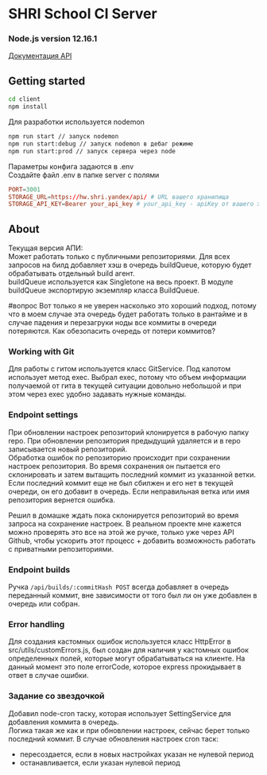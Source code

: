 # SHRI School CI Server

### Node.js version 12.16.1

[Документация API](https://documenter.getpostman.com/view/10695911/SzS2yooe?version=latest)

## Getting started

```bash
cd client
npm install
```

Для разработки используется nodemon

```bash
npm run start // запуск nodemon
npm run start:debug // запуск nodemon в дебаг режиме
npm run start:prod // запуск сервера через node
```

Параметры конфига задаются в .env  
Создайте файл .env в папке server с полями

```conf
PORT=3001
STORAGE_URL=https://hw.shri.yandex/api/ # URL вашего хранилища
STORAGE_API_KEY=Bearer your_api_key # your_api_key - apiKey от вашего хранилища
```

## About

Текущая версия АПИ:  
Может работать только с публичными репозиториями.
Для всех запросов на билд добавляет хэш в очередь buildQueue,
которую будет обрабатывать отдельный build агент.  
buildQueue используется как Singletone на весь проект.
В модуле buildQueue экспортирую экземпляр класса BuildQueue.

#вопрос
Вот только я не уверен насколько это хороший подход,
потому что в моем случае эта очередь будет работать только в рантайме
и в случае падения и перезагруки ноды все коммиты в очереди потеряются.
Как обезопасить очередь от потери коммитов?

### Working with Git

Для работы с гитом используется класс GitService. Под капотом использует метод exec.
Выбрал exec, потому что объем информации получаемой от гита в текущей ситуации довольно
небольшой и при этом через exec удобно задавать нужные команды.

### Endpoint settings

При обновлении настроек репозиторий клонируется в рабочую папку repo.
При обновлении репозитория предыдущий удаляется и в repo записывается новый репозиторий.  
Обработка ошибок по репозиторию происходит при сохранении настроек репозитория.
Во время сохранения он пытается его склонировать и затем вытащить последний коммит из указанной ветки.
Если последний коммит еще не был сбилжен и его нет в текущей очереди, он его добавит в очередь.
Если неправильная ветка или имя репозитория вернется ошибка.

Решил в домашке ждать пока склонируется репозиторий во время запроса на сохранение настроек.
В реальном проекте мне кажется можно проверять это все на этой же ручке,
только уже через API Github, чтобы ускорить этот процесс + добавить
возможность работать с приватными репозиториями.

### Endpoint builds

Ручка `/api/builds/:commitHash POST` всегда добавляет в очередь переданный коммит,
вне зависимости от того был ли он уже добавлен в очередь или собран.

### Error handling

Для создания кастомных ошибок используется класс HttpError в src/utils/customErrors.js,
был создан для наличия у кастомных ошибок определенных полей, которые могут обрабатываться на клиенте. На данный момент это поле errorCode, которое express прокидывает в ответ в случае ошибки.

### Задание со звездочкой

Добавил node-cron таску, которая использует SettingService для добавления коммита в очередь.  
Логика такая же как и при обновлении настроек, сейчас берет только последний коммит.
В случае обновления настроек cron таск:

- пересоздается, если в новых настройках указан не нулевой период
- останавливается, если указан нулевой период
